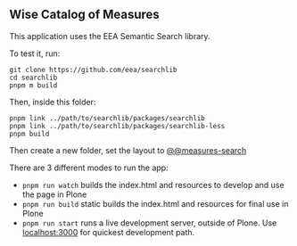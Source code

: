 ## Wise Catalog of Measures


This application  uses the EEA Semantic Search library.

To test it, run:

```
git clone https://github.com/eea/searchlib
cd searchlib
pnpm m build
```

Then, inside this folder:

```
pnpm link ../path/to/searchlib/packages/searchlib
pnpm link ../path/to/searchlib/packages/searchlib-less
pnpm build
```

Then create a new folder, set the layout to [@@measures-search](http://localhost:8080/Plone/@@measures-search)

There are 3 different modes to run the app:

- `pnpm run watch` builds the index.html and resources to develop and use the page in Plone
- `pnpm run build` static builds the index.html and resources for final use in Plone
- `pnpm run start` runs a live development server, outside of Plone. Use [localhost:3000](http://localhost:3000) for quickest development path.
